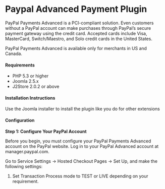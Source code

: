 # Paypal Advanced Payment Plugin

PayPal Payments Advanced is a PCI-compliant solution. Even customers without a PayPal account can make purchases through PayPal’s secure payment gateway using the credit card. Accepted cards include Visa, MasterCard, Switch/Maestro, and Solo credit cards in the United States. 

PayPal Payments Advanced is available only for merchants in US and Canada.

#### Requirements 
* PHP 5.3 or higher
* Joomla 2.5.x
* J2Store 2.0.2 or above 

#### Installation Instructions 

Use the Joomla installer to install the plugin like you do for other extensions

#### Configuration
**Step 1: Configure Your PayPal Account**

Before you begin, you must configure your PayPal Payments Advanced account on the PayPal website. Log in to your PayPal Advanced account at manager.paypal.com. 

Go to Service Settings -> Hosted Checkout Pages -> Set Up, and make the following settings:

1. Set Transaction Process mode to TEST or LIVE depending on your requirement.



















